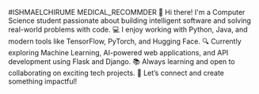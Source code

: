 #ISHMAELCHIRUME
MEDICAL_RECOMMDER
👋 Hi there! I'm a Computer Science student passionate about building intelligent software and solving real-world problems with code.
💻 I enjoy working with Python, Java, and modern tools like TensorFlow, PyTorch, and Hugging Face.
🔍 Currently exploring Machine Learning, AI-powered web applications, and API development using Flask and Django.
📚 Always learning and open to collaborating on exciting tech projects.
🚀 Let’s connect and create something impactful!


